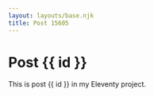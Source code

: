 ```yaml
---
layout: layouts/base.njk
title: Post 15605
---
```


# Post {{ id }}

This is post {{ id }} in my Eleventy project.
